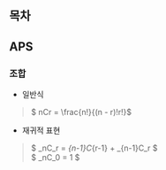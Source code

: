 ## 목차

## APS

### 조합

- 일반식
> $ nCr = \frac{n!}{(n - r)!r!}$

- 재귀적 표현
> $ _nC_r = _{n-1}C_{r-1} + _{n-1}C_r $  
> $ _nC_0 = 1 $

